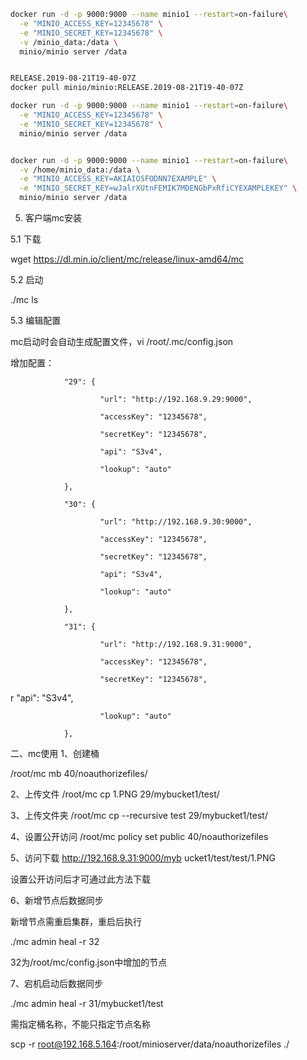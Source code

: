 
```bash
docker run -d -p 9000:9000 --name minio1 --restart=on-failure\
  -e "MINIO_ACCESS_KEY=12345678" \
  -e "MINIO_SECRET_KEY=12345678" \
  -v /minio_data:/data \
  minio/minio server /data


RELEASE.2019-08-21T19-40-07Z
docker pull minio/minio:RELEASE.2019-08-21T19-40-07Z

docker run -d -p 9000:9000 --name minio1 --restart=on-failure\
  -e "MINIO_ACCESS_KEY=12345678" \
  -e "MINIO_SECRET_KEY=12345678" \
  minio/minio server /data


docker run -d -p 9000:9000 --name minio1 --restart=on-failure\
  -v /home/minio_data:/data \
  -e "MINIO_ACCESS_KEY=AKIAIOSFODNN7EXAMPLE" \
  -e "MINIO_SECRET_KEY=wJalrXUtnFEMIK7MDENGbPxRfiCYEXAMPLEKEY" \
  minio/minio server /data
```

5. 客户端mc安装

5.1 下载

wget https://dl.min.io/client/mc/release/linux-amd64/mc

5.2 启动

./mc ls

5.3 编辑配置

mc启动时会自动生成配置文件，vi /root/.mc/config.json

增加配置：

                "29": {

                        "url": "http://192.168.9.29:9000",

                        "accessKey": "12345678",

                        "secretKey": "12345678",

                        "api": "S3v4",

                        "lookup": "auto"

                },

                "30": {

                        "url": "http://192.168.9.30:9000",

                        "accessKey": "12345678",

                        "secretKey": "12345678",

                        "api": "S3v4",

                        "lookup": "auto"

                },

                "31": {

                        "url": "http://192.168.9.31:9000",

                        "accessKey": "12345678",

                        "secretKey": "12345678",
r
                        "api": "S3v4",

                        "lookup": "auto"

                },

二、mc使用
1、创建桶

/root/mc mb 40/noauthorizefiles/

2、上传文件
/root/mc cp 1.PNG 29/mybucket1/test/

3、上传文件夹
/root/mc cp --recursive test 29/mybucket1/test/

4、设置公开访问
/root/mc policy set public 40/noauthorizefiles

5、访问下载
http://192.168.9.31:9000/myb                                                                                                                                                                                                                                                                               ucket1/test/test/1.PNG

设置公开访问后才可通过此方法下载

6、新增节点后数据同步

新增节点需重启集群，重启后执行

./mc admin heal -r 32

32为/root/mc/config.json中增加的节点

7、宕机启动后数据同步

./mc admin heal -r 31/mybucket1/test

需指定桶名称，不能只指定节点名称


scp -r root@192.168.5.164:/root/minioserver/data/noauthorizefiles ./




